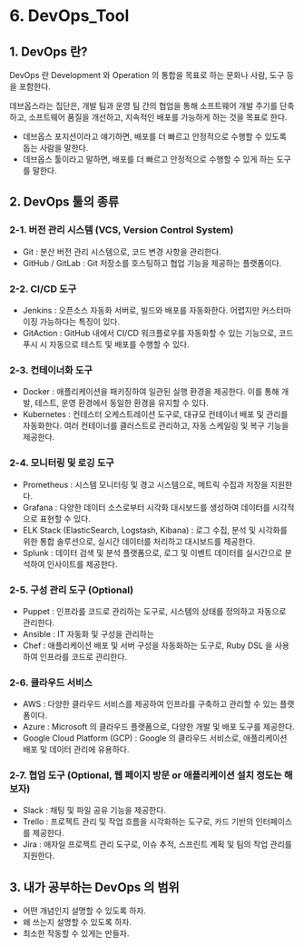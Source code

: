 # 6. DevOps_Tool

## 1. DevOps 란?
DevOps 란 Development 와 Operation 의 통합을 목표로 하는 문화나 사람, 도구 등을 포함한다.

데브옵스라는 집단은, 개발 팀과 운영 팀 간의 협업을 통해 소프트웨어 개발 주기를 단축하고, 소프트웨어 품질을 개선하고, 지속적인 배포를 가능하게 하는 것을 목표로 한다.

- 데브옵스 포지션이라고 얘기하면, 배포를 더 빠르고 안정적으로 수행할 수 있도록 돕는 사람을 말한다.
- 데브옵스 툴이라고 말하면, 배포를 더 빠르고 안정적으로 수행할 수 있게 하는 도구를 말한다.

## 2. DevOps 툴의 종류

### 2-1. 버전 관리 시스템 (VCS, Version Control System)
- Git : 분산 버전 관리 시스템으로, 코드 변경 사항을 관리한다.
- GitHub / GitLab : Git 저장소를 호스팅하고 협업 기능을 제공하는 플랫폼이다.

### 2-2. CI/CD 도구
- Jenkins : 오픈소스 자동화 서버로, 빌드와 배포를 자동화한다. 어렵지만 커스터마이징 가능하다는 특징이 있다.
- GitAction : GitHub 내에서 CI/CD 워크플로우를 자동화할 수 있는 기능으로, 코드 푸시 시 자동으로 테스트 및 배포를 수행할 수 있다.

### 2-3. 컨테이너화 도구
- Docker : 애플리케이션을 패키징하여 일관된 실행 환경을 제공한다. 이를 통해 개발, 테스트, 운영 환경에서 동일한 환경을 유지할 수 있다.
- Kubernetes : 컨테스터 오케스트레이션 도구로, 대규모 컨테이너 배포 및 관리를 자동화한다. 여러 컨테이너를 클러스트로 관리하고, 자동 스케일링 및 복구 기능을 제공한다.

### 2-4. 모니터링 및 로깅 도구
- Prometheus : 시스템 모니터링 및 경고 시스템으로, 메트릭 수집과 저장을 지원한다.
- Grafana : 다양한 데이터 소스로부터 시각화 대시보드를 생성하여 데이터를 시각적으로 표현할 수 있다.
- ELK Stack (ElasticSearch, Logstash, Kibana) : 로그 수집, 분석 및 시각화를 위한 통합 솔루션으로, 실시간 데이터를 처리하고 대시보드를 제공한다.
- Splunk : 데이터 검색 및 분석 플랫폼으로, 로그 및 이벤트 데이터를 실시간으로 분석하여 인사이트를 제공한다.

### 2-5. 구성 관리 도구 (Optional)
- Puppet : 인프라를 코드로 관리하는 도구로, 시스템의 상태를 정의하고 자동으로 관리한다.
- Ansible : IT 자동화 및 구성을 관리하는 
- Chef : 애플리케이션 배포 및 서버 구성을 자동화하는 도구로, Ruby DSL 을 사용하여 인프라를 코드로 관리한다.

### 2-6. 클라우드 서비스
- AWS : 다양한 클라우드 서비스를 제공하여 인프라를 구축하고 관리할 수 있는 플랫폼이다.
- Azure : Microsoft 의 클라우드 플랫폼으로, 다양한 개발 및 배포 도구를 제공한다.
- Google Cloud Platform (GCP) : Google 의 클라우드 서비스로, 애플리케이션 배포 및 데이터 관리에 유용하다.

### 2-7. 협업 도구 (Optional, 웹 페이지 방문 or 애플리케이션 설치 정도는 해 보자)
- Slack : 채팅 및 파일 공유 기능을 제공한다.
- Trello : 프로젝트 관리 및 작업 흐름을 시각화하는 도구로, 카드 기반의 인터페이스를 제공한다.
- Jira :  애자일 프로젝트 관리 도구로, 이슈 추적, 스프린트 계획 및 팀의 작업 관리를 지원한다.

## 3. 내가 공부하는 DevOps 의 범위
- 어떤 개념인지 설명할 수 있도록 하자.
- 왜 쓰는지 설명할 수 있도록 하자.
- 최소한 작동할 수 있게는 만들자.